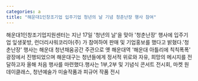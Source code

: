 ```yaml
---
categories: a
title: "해운대1인창조기업 입주기업 청년의 날 기념 청춘난장 행사 참여"
---
```

해운대1인창조기업지원센터는 지난 17일 &#39;청년의 날&#39;을 맞아 &#39;청춘난장&#39; 행사에 입주기업 잎생꽃방, 런더리샤워코리아(주) 가 참여하여 판매 및 기업홍보를 했다고 밝혔다.&#39;청춘난장&#39; 행사는 해운대 청년채움공간 주관으로 옛 해운대역 &#39;해운대 아틀리에 칙칙폭폭&#39; 광장에서 진행되었으며 해운대구는 청년들에게 정서적 위로와 자유, 희망의 메시지를 전달하고자 올해 처음 행사를 마련했다.행사는 1부,2부 및 기념식 콘서트 전시회, 마켓 원데이클래스, 청년예술가 미술작품과 피규어 작품 전시
